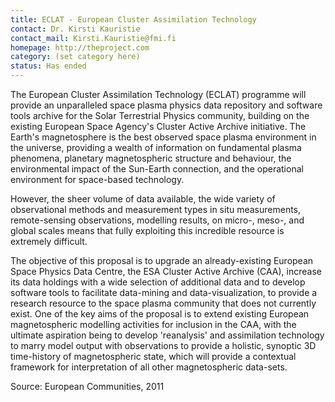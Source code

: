 ```yaml
---
title: ECLAT - European Cluster Assimilation Technology
contact: Dr. Kirsti Kauristie
contact_mail: Kirsti.Kauristie@fmi.fi
homepage: http://theproject.com
category: (set category here)
status: Has ended
---
```


The European Cluster Assimilation Technology (ECLAT) programme will
provide an unparalleled space plasma physics data repository and
software tools archive for the Solar Terrestrial Physics community,
building on the existing European Space Agency's Cluster Active Archive
initiative. The Earth's magnetosphere is the best observed space plasma
environment in the universe, providing a wealth of information on
fundamental plasma phenomena, planetary magnetospheric structure and
behaviour, the environmental impact of the Sun-Earth connection, and the
operational environment for space-based technology.

 However, the sheer volume of data available, the wide variety of
observational methods and measurement types in situ measurements,
remote-sensing observations, modelling results, on micro-, meso-, and
global scales means that fully exploiting this incredible resource is
extremely difficult.

 The objective of this proposal is to upgrade an already-existing
European Space Physics Data Centre, the ESA Cluster Active Archive
(CAA), increase its data holdings with a wide selection of additional
data and to develop software tools to facilitate data-mining and
data-visualization, to provide a research resource to the space plasma
community that does not currently exist. One of the key aims of the
proposal is to extend existing European magnetospheric modelling
activities for inclusion in the CAA, with the ultimate aspiration being
to develop 'reanalysis' and assimilation technology to marry model
output with observations to provide a holistic, synoptic 3D time-history
of magnetospheric state, which will provide a contextual framework for
interpretation of all other magnetospheric data-sets.

Source: European Communities, 2011
